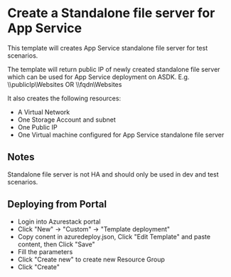 # Create a Standalone file server for App Service

This template will creates App Service standalone file server for test scenarios.

The template will return public IP of newly created standalone file server which can be used for App Service deployment on ASDK. E.g. \\\\publicIp\Websites OR \\\\fqdn\Websites

It also creates the following resources:
+   A Virtual Network
+   One Storage Account and subnet
+   One Public IP
+   One Virtual machine configured for App Service standalone file server

## Notes
Standalone file server is not HA and should only be used in dev and test scenarios.


## Deploying from Portal

+   Login into Azurestack portal
+   Click "New" -> "Custom" -> "Template deployment"
+   Copy conent in azuredeploy.json, Click "Edit Template" and paste content, then Click "Save"
+   Fill the parameters
+   Click "Create new" to create new Resource Group
+   Click "Create"